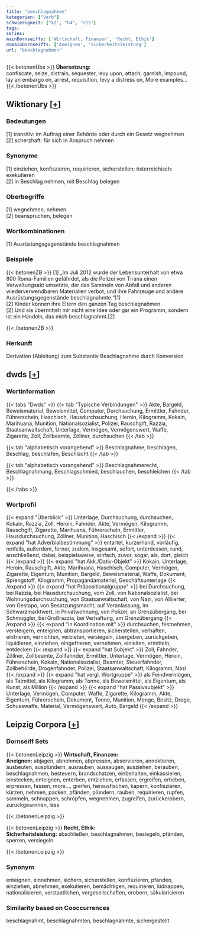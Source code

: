 ```yaml
---
title: "beschlagnahmen"
kategorien: ["Verb"]
schwierigkeit: ["k2", "h4", "r15"]
tags:
series:
mainDornseiffs: ['Wirtschaft, Finanzen', 'Recht, Ethik']
domainDornseiffs: ['Aneignen', 'Sicherheitsleistung']
url: "beschlagnahmen"
---
```


{{< betonenÜbs >}}
**Übersetzung:**  
confiscate, seize, distrain, sequester, levy upon, attach, garnish, impound, lay an embargo on, arrest, requisition, levy a distress on, More examples...  
{{< /betonenÜbs >}}

## Wiktionary [[+](https://de.wiktionary.org/wiki/beschlagnahmen)]

### Bedeutungen
[1] transitiv: im Auftrag einer Behörde oder durch ein Gesetz wegnehmen  
[2] scherzhaft: für sich in Anspruch nehmen  

### Synonyme
[1] einziehen, konfiszieren, requirieren, sicherstellen; österreichisch: exekutieren  
[2] in Beschlag nehmen, mit Beschlag belegen  

### Oberbegriffe
[1] wegnehmen, nehmen  
[2] beanspruchen, belegen  

### Wortkombinationen
[1] Ausrüstungsgegenstände beschlagnahmen  

### Beispiele
{{< betonenZB >}}
[1] „Im Juli 2012 wurde der Lebensunterhalt von etwa 800 Roma-Familien gefährdet, als die Polizei von Tirana einen Verwaltungsakt umsetzte, der das Sammeln von Abfall und anderen wiederverwendbaren Materialien verbot, und ihre Fahrzeuge und andere Ausrüstungsgegenstände beschlagnahmte.“[1]  
[2] Kinder können ihre Eltern den ganzen Tag beschlagnahmen.  
[2] Und sie übermittelt mir nicht eine Idee oder gar ein Programm, sondern ist ein Handeln, das mich beschlagnahmt.[2]  

{{< /betonenZB >}}
### Herkunft
Derivation (Ableitung) zum Substantiv Beschlagnahme  durch Konversion  



## dwds [[+](https://www.dwds.de/wb/beschlagnahmen)]

### Wortinformation
{{< tabs "Dwds" >}}
{{< tab "Typische Verbindungen" >}}
Akte, Bargeld, Beweismaterial, Beweismittel, Computer, Durchsuchung, Ermittler, Fahnder, Führerschein, Haschisch, Hausdurchsuchung, Heroin, Kilogramm, Kokain, Marihuana, Munition, Nationalsozialist, Polizei, Rauschgift, Razzia, Staatsanwaltschaft, Unterlage, Vermögen, Vermögenswert, Waffe, Zigarette, Zoll, Zollbeamte, Zöllner, durchsuchen
{{< /tab >}}

{{< tab "alphabetisch vorangehend" >}}
Beschlagnahme, beschlagen, Beschlag, beschlafen, Beschlächt
{{< /tab >}}

{{< tab "alphabetisch vorangehend" >}}
Beschlagnahmerecht, Beschlagnahmung, Beschlagschmied, beschlauchen, beschleichen
{{< /tab >}}

{{< /tabs >}}

### Wortprofil
{{< expand "Überblick" >}} Unterlage, Durchsuchung, durchsuchen, Kokain, Razzia, Zoll, Heroin, Fahnder, Akte, Vermögen, Kilogramm, Rauschgift, Zigarette, Marihuana, Führerschein, Ermittler, Hausdurchsuchung, Zöllner, Munition, Haschisch {{< /expand >}}
{{< expand "hat Adverbialbestimmung" >}} entartet, kurzerhand, vorläufig, notfalls, außerdem, ferner, zudem, insgesamt, sofort, unterdessen, rund, anschließend, dabei, beispielsweise, einfach, zuvor, sogar, als, dort, gleich {{< /expand >}}
{{< expand "hat Akk./Dativ-Objekt" >}} Kokain, Unterlage, Heroin, Rauschgift, Akte, Marihuana, Haschisch, Computer, Vermögen, Zigarette, Eigentum, Munition, Bargeld, Beweismaterial, Waffe, Dokument, Sprengstoff, Kilogramm, Propagandamaterial, Geschäftsunterlage {{< /expand >}}
{{< expand "hat Präpositionalgruppe" >}} bei Durchsuchung, bei Razzia, bei Hausdurchsuchung, vom Zoll, von Nationalsozialist, bei Wohnungsdurchsuchung, von Staatsanwaltschaft, von Nazi, von Alliierter, von Gestapo, von Besatzungsmacht, auf Veranlassung, im Schwarzmarktwert, in Privatwohnung, von Polizei, an Grenzübergang, bei Schmuggler, bei Großrazzia, bei Verhaftung, am Grenzübergang {{< /expand >}}
{{< expand "in Koordination mit" >}} durchsuchen, festnehmen, versteigern, enteignen, abtransportieren, sicherstellen, verhaften, einfrieren, vernichten, verbieten, versiegeln, übergeben, zurückgeben, liquidieren, einziehen, eingefrieren, vernehmen, einleiten, ermitteln, entdecken {{< /expand >}}
{{< expand "hat Subjekt" >}} Zoll, Fahnder, Zöllner, Zollbeamte, Zollfahnder, Ermittler, Unterlage, Vermögen, Heroin, Führerschein, Kokain, Nationalsozialist, Beamter, Steuerfahnder, Zollbehörde, Drogenfahnder, Polizei, Staatsanwaltschaft, Kilogramm, Nazi {{< /expand >}}
{{< expand "hat vergl. Wortgruppe" >}} als Feindvermögen, als Tatmittel, als Kilogramm, als Tonne, als Beweismittel, als Eigentum, als Kunst, als Million {{< /expand >}}
{{< expand "hat Passivsubjekt" >}} Unterlage, Vermögen, Computer, Waffe, Zigarette, Kilogramm, Akte, Eigentum, Führerschein, Dokument, Tonne, Munition, Menge, Besitz, Droge, Schusswaffe, Material, Vermögenswert, Auto, Bargeld {{< /expand >}}

## Leipzig Corpora [[+](https://corpora.uni-leipzig.de/en/res?word=beschlagnahmen&corpusId=deu_newscrawl-public_2018)]

### Dornseiff Sets
{{< betonenLeipzig >}}
**Wirtschaft, Finanzen:**  
**Aneignen:** abjagen, abnehmen, abpressen, abservieren, annektieren, ausbeuten, ausplündern, ausrauben, aussaugen, ausziehen, berauben, beschlagnahmen, besteuern, brandschatzen, einbehalten, einkassieren, einstecken, enteignen, enterben, entziehen, erfassen, ergreifen, erheben, erpressen, fassen, more..., greifen, herausfischen, kapern, konfiszieren, kürzen, nehmen, packen, pfänden, plündern, rauben, requirieren, rupfen, sammeln, schnappen, schröpfen, wegnehmen, zugreifen, zurückerobern, zurückgewinnen, less  

{{< /betonenLeipzig >}}


{{< betonenLeipzig >}}
**Recht, Ethik:**  
**Sicherheitsleistung:** abschließen, beschlagnahmen, besiegeln, pfänden, sperren, versiegeln  

{{< /betonenLeipzig >}}

### Synonym
enteignen, einnehmen, sichern, sicherstellen, konfiszieren, pfänden, einziehen, abnehmen, exekutieren, bemächtigen, requirieren, kidnappen, nationalisieren, verstaatlichen, vergesellschaften, erobern, säkularisieren


### Similarity based on Cooccurrences
beschlagnahmt, beschlagnahmten, beschlagnahmte, sichergestellt

